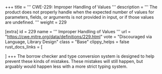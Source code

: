 +++
title = '''
CWE-229: Improper Handling of Values
'''
description	= '''
The product does not properly handle when the expected number of values for parameters, fields, or arguments is not provided in input, or if those values are undefined.
'''
weight = 229

[extra]
id = 229
name = '''
Improper Handling of Values
'''
url = "https://cwe.mitre.org/data/definitions/229.html"
vote = "Discouraged via Language, Library Design"
class = "Base"
clippy_helps = false
rust_docs_links = [

]
+++
The borrow checker and type conversion system is designed to help prevent these kinds of mistakes. These mistakes will still happen, but arguably would happen less with a more strict typing system.
